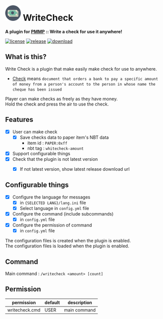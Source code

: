 # <img src="./assets/icon/index.svg" height="50" width="50"> WriteCheck  
__A plugin for [PMMP](https://pmmp.io) :: Write a check for use it anywhere!__  
  
[![license](https://img.shields.io/github/license/PresentKim/WriteCheck-PMMP.svg?label=License)](LICENSE)
[![release](https://img.shields.io/github/release/PresentKim/WriteCheck-PMMP.svg?label=Release)](https://github.com/PresentKim/WriteCheck-PMMP/releases/latest)
[![download](https://img.shields.io/github/downloads/PresentKim/WriteCheck-PMMP/total.svg?label=Download)](https://github.com/PresentKim/WriteCheck-PMMP/releases/latest)
  
## What is this?   
Write Check is a plugin that make easily make check for use to anywhere.  
- [Check](https://en.wikipedia.org/wiki/Cheque) means `document that orders a bank to pay a specific amount of money from a person's account to the person in whose name the cheque has been issued`  
  
Player can make checks as freely as they have money.  
Hold the check and press the air to use the check.  
  
  
## Features  
- [x] User can make check  
  - [x] Save checks data to paper item's NBT data   
    - item id : `PAPER:0xff`  
    - nbt tag : `whitecheck-amount`  
- [x] Support configurable things  
- [x] Check that the plugin is not latest version  
  - [x] If not latest version, show latest release download url  
  
  
## Configurable things  
- [x] Configure the language for messages  
  - [x] in `{SELECTED LANG}/lang.ini` file  
  - [x] Select language in `config.yml` file  
- [x] Configure the command (include subcommands)  
  - [x] in `config.yml` file  
- [x] Configure the permission of command  
  - [x] in `config.yml` file  
  
The configuration files is created when the plugin is enabled.  
The configuration files is loaded  when the plugin is enabled.  
  
  
## Command  
Main command : `/writecheck <amount> [count]`  
  
  
## Permission  
| permission            | default | description       |  
| --------------------- | ------- | ----------------- |  
| writecheck.cmd        | USER    | main command      |  
